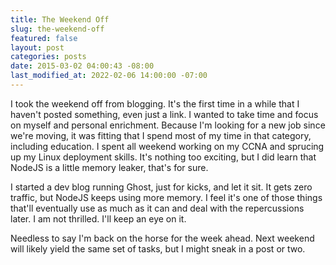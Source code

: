 ```yaml
---
title: The Weekend Off
slug: the-weekend-off
featured: false
layout: post
categories: posts
date: 2015-03-02 04:00:43 -08:00
last_modified_at: 2022-02-06 14:00:00 -07:00
---
```


I took the weekend off from blogging. It's the first time in a while that I haven't posted something, even just a link. I wanted to take time and focus on myself and personal enrichment. Because I'm looking for a new job since we're moving, it was fitting that I spend most of my time in that category, including education. I spent all weekend working on my CCNA and sprucing up my Linux deployment skills. It's nothing too exciting, but I did learn that NodeJS is a little memory leaker, that's for sure.

I started a dev blog running Ghost, just for kicks, and let it sit. It gets zero traffic, but NodeJS keeps using more memory. I feel it's one of those things that'll eventually use as much as it can and deal with the repercussions later. I am not thrilled. I'll keep an eye on it.

Needless to say I'm back on the horse for the week ahead. Next weekend will likely yield the same set of tasks, but I might sneak in a post or two.

